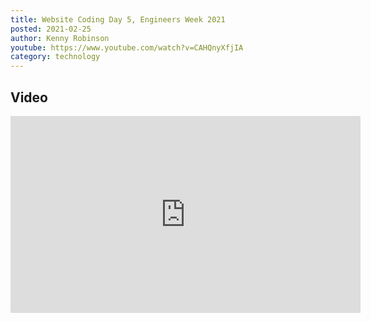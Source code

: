 ```yaml
---
title: Website Coding Day 5, Engineers Week 2021
posted: 2021-02-25
author: Kenny Robinson
youtube: https://www.youtube.com/watch?v=CAHQnyXfjIA
category: technology
---
```


## Video

<iframe width="560" height="315" src="https://www.youtube.com/embed/CAHQnyXfjIA" frameborder="0" allow="autoplay; encrypted-media" allowfullscreen class="youtube"></iframe>

